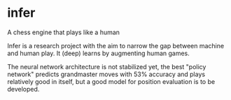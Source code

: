 # infer
A chess engine that plays like a human

Infer is a research project with the aim to narrow the gap between machine and human play.
It (deep) learns by augmenting human games.

The neural network architecture is not stabilized yet, the best "policy network" predicts grandmaster moves with 53% accuracy
and plays relatively good in itself, but a good model for position evaluation is to be developed.
